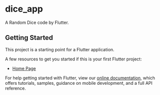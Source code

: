 # dice_app

A Random Dice code by Flutter.

## Getting Started

This project is a starting point for a Flutter application.

A few resources to get you started if this is your first Flutter project:

- [Home Page](https://o2.edu.vn)

For help getting started with Flutter, view our
[online documentation](https://flutter.dev/docs), which offers tutorials,
samples, guidance on mobile development, and a full API reference.
